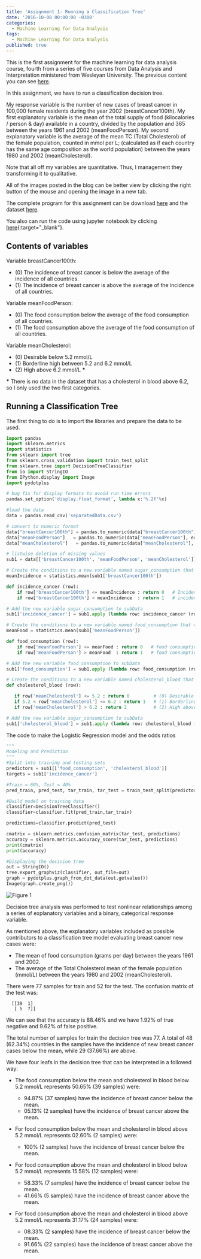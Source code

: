 ```yaml
---
title: 'Assignment 1: Running a Classification Tree'
date: '2016-10-08 00:00:00 -0300'
categories:
  - Machine Learning for Data Analysis
tags:
  - Machine Learning for Data Analysis
published: true
---
```


This is the first assignment for the machine learning for data analysis course, fourth from a series of five courses from Data Analysis and Interpretation ministered from Wesleyan University.
The previous content you can see [here](https://yan-duarte.github.io/tags/).

In this assignment, we have to run a classification decision tree.

My response variable is the number of new cases of breast cancer in 100,000 female residents during the year 2002 (breastCancer100th).
My first explanatory variable is the mean of the total supply of food (kilocalories / person & day) available in a country, divided by the population and 365 between the years 1961 and 2002 (meanFoodPerson).
My second explanatory variable is the average of the mean TC (Total Cholesterol) of the female population, counted in mmol per L; (calculated as if each country has the same age composition as the world population) between the years 1980 and 2002 (meanCholesterol).

Note that all off my variables are quantitative. Thus, I management they transforming it to qualitative.

All of the images posted in the blog can be better view by clicking the right button of the mouse and opening the image in a new tab.

The complete program for this assignment can be download [here](https://yan-duarte.github.io/archives/mlda-assignment1.py) and the dataset [here](https://yan-duarte.github.io/archives/separatedData.csv).

You also can run the code using jupyter notebook by clicking [here](https://github.com/yan-duarte/yan-duarte.github.io/blob/master/archives/mlda-ass1.ipynb){:target="_blank"}.

## **Contents of variables**

Variable breastCancer100th:

  - (0) The incidence of breast cancer is below the average of the incidence of all countries.
  - (1) The incidence of breast cancer is above the average of the incidence of all countries.
    
Variable meanFoodPerson:
  
  - (0) The food consumption below the average of the food consumption of all countries.
  - (1) The food consumption above the average of the food consumption of all countries.
  
Variable meanCholesterol:
  
  - (0) Desirable below 5.2 mmol/L
  - (1) Borderline high between 5.2 and 6.2 mmol/L
  - (2) High above 6.2 mmol/L __*__
  
__*__ There is no data in the dataset that has a cholesterol in blood above 6.2, so I only used the two first categories.

## **Running a Classification Tree**

The first thing to do is to import the libraries and prepare the data to be used.

```python
import pandas
import sklearn.metrics
import statistics
from sklearn import tree
from sklearn.cross_validation import train_test_split
from sklearn.tree import DecisionTreeClassifier
from io import StringIO
from IPython.display import Image
import pydotplus

# bug fix for display formats to avoid run time errors
pandas.set_option('display.float_format', lambda x:'%.2f'%x)

#load the data
data = pandas.read_csv('separatedData.csv')

# convert to numeric format
data["breastCancer100th"] = pandas.to_numeric(data["breastCancer100th"], errors='coerce')
data["meanFoodPerson"]   = pandas.to_numeric(data["meanFoodPerson"], errors='coerce')
data["meanCholesterol"]   = pandas.to_numeric(data["meanCholesterol"], errors='coerce')

# listwise deletion of missing values
sub1 = data[['breastCancer100th', 'meanFoodPerson', 'meanCholesterol']].dropna()

# Create the conditions to a new variable named sugar_consumption that will categorize the meanSugarPerson answers
meanIncidence = statistics.mean(sub1['breastCancer100th'])

def incidence_cancer (row):
    if row['breastCancer100th'] <= meanIncidence : return 0   # Incidence of breast cancer is below the average of the incidence of all countries.
    if row['breastCancer100th'] > meanIncidence  : return 1   # incidence of breast cancer is above the average of the incidence of all countries.

# Add the new variable sugar_consumption to subData
sub1['incidence_cancer'] = sub1.apply (lambda row: incidence_cancer (row),axis=1)

# Create the conditions to a new variable named food_consumption that will categorize the meanFoodPerson answers
meanFood = statistics.mean(sub1['meanFoodPerson'])

def food_consumption (row):
    if row['meanFoodPerson'] <= meanFood : return 0   # food consumption below the average of the food consumption of all countries.
    if row['meanFoodPerson'] > meanFood  : return 1   # food consumption above the average of the food consumption of all countries.

# Add the new variable food_consumption to subData
sub1['food_consumption'] = sub1.apply (lambda row: food_consumption (row),axis=1)

# Create the conditions to a new variable named cholesterol_blood that will categorize the meanCholesterol answers
def cholesterol_blood (row):

   if row['meanCholesterol'] <= 5.2 : return 0         # (0) Desirable below 5.2 mmol/L
   if 5.2 < row['meanCholesterol'] <= 6.2 : return 1   # (1) Borderline high between 5.2 and 6.2 mmol/L
   if row['meanCholesterol'] > 6.2 : return 2          # (2) High above 6.2 mmol/L

# Add the new variable sugar_consumption to subData
sub1['cholesterol_blood'] = sub1.apply (lambda row: cholesterol_blood (row),axis=1)
```

The code to make the Logistic Regression model and the odds ratios

```python
"""
Modeling and Prediction
"""
#Split into training and testing sets
predictors = sub1[['food_consumption', 'cholesterol_blood']]
targets = sub1['incidence_cancer']

#Train = 60%, Test = 40%
pred_train, pred_test, tar_train, tar_test = train_test_split(predictors, targets, test_size=.4)

#Build model on training data
classifier=DecisionTreeClassifier()
classifier=classifier.fit(pred_train,tar_train)

predictions=classifier.predict(pred_test)

cmatrix = sklearn.metrics.confusion_matrix(tar_test, predictions)
accuracy = sklearn.metrics.accuracy_score(tar_test, predictions)
print(cmatrix)
print(accuracy)

#Displaying the decision tree
out = StringIO()
tree.export_graphviz(classifier, out_file=out)
graph = pydotplus.graph_from_dot_data(out.getvalue())
Image(graph.create_png())
```

![Figure 1]({{site.baseurl}}/yan-duarte.github.io/images/mlda-assignments/mlda-ass1-fig1.png)

Decision tree analysis was performed to test nonlinear relationships among a series of explanatory variables and a binary, categorical response variable.

As mentioned above, the explanatory variables included as possible contributors to a classification tree model evaluating breast cancer new cases were:
  
  - The mean of food consumption (grams per day) between the years 1961 and 2002.
  - The average of the Total Cholesterol mean of the female population (mmol/L) between the years 1980 and 2002 (meanCholesterol).

There were 77 samples for train and 52 for the test.
The confusion matrix of the test was:
 
``` 
  [[39  1]
   [ 5  7]]
```
  
We can see that the accuracy is 88.46% and we have 1.92% of true negative and 9.62% of false positive.
 
The total number of samples for train the decision tree was 77.
A total of 48 (62.34%) countries in the samples have the incidence of new breast cancer cases below the mean, while 29 (37.66%) are above.

We have four leafs in the decision tree that can be interpreted in a followed way:

  - The food consumption below the mean and cholesterol in blood below 5.2 mmol/L represents 50.65% (39 samples) were:
    - 94.87% (37 samples) have the incidence of breast cancer below the mean.
    - 05.13% (2 samples) have the incidence of breast cancer above the mean.

  - For food consumption below the mean and cholesterol in blood above 5.2 mmol/L represents 02.60% (2 samples) were:
    - 100% (2 samples) have the incidence of breast cancer below the mean.
    
  - For food consumption above the mean and cholesterol in blood below 5.2 mmol/L represents 15.58% (12 samples) were:
    - 58.33% (7 samples) have the incidence of breast cancer below the mean.
    - 41.66% (5 samples) have the incidence of breast cancer above the mean.

  - For food consumption above the mean and cholesterol in blood above 5.2 mmol/L represents 31.17% (24 samples) were:
    - 08.33% (2 samples) have the incidence of breast cancer below the mean.
    - 91.66% (22 samples) have the incidence of breast cancer above the mean.
